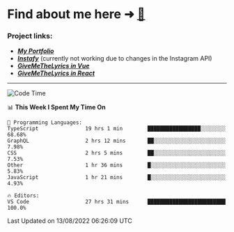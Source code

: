 # Find about me here ➜ [🧑](https://pauabella.dev)

### Project links:
- ***[My Portfolio](https://pauabella.dev)***
- ***[Instafy](https://instafy.me)*** (currently not working due to changes in the Instagram API)
- ***[GiveMeTheLyrics in Vue](https://lyrics.pauabella.dev)***
- ***[GiveMeTheLyrics in React](https://pauabella.dev/GiveMeTheLyrics)***

---
<!--START_SECTION:waka-->
![Code Time](http://img.shields.io/badge/Code%20Time-1%2C363%20hrs%2037%20mins-blue)

📊 **This Week I Spent My Time On** 

```text
💬 Programming Languages: 
TypeScript               19 hrs 1 min        █████████████████░░░░░░░░   68.68% 
GraphQL                  2 hrs 12 mins       ██░░░░░░░░░░░░░░░░░░░░░░░   7.98% 
CSS                      2 hrs 5 mins        ██░░░░░░░░░░░░░░░░░░░░░░░   7.53% 
Other                    1 hr 36 mins        █░░░░░░░░░░░░░░░░░░░░░░░░   5.83% 
JavaScript               1 hr 21 mins        █░░░░░░░░░░░░░░░░░░░░░░░░   4.93%

🔥 Editors: 
VS Code                  27 hrs 31 mins      █████████████████████████   100.0%

```


 Last Updated on 13/08/2022 06:26:09 UTC
<!--END_SECTION:waka-->
